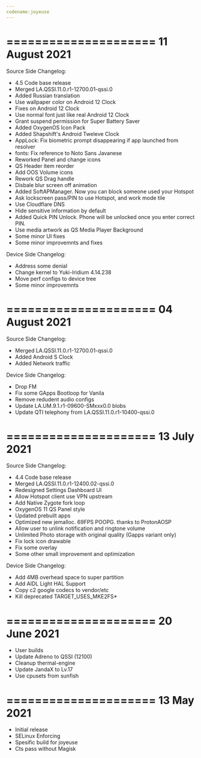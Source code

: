 ```yaml
---
codename:joyeuse
---
```

=====================
    11 August 2021
=====================
Source Side Changelog:
 - 4.5 Code base release
 - Merged LA.QSSI.11.0.r1-12700.01-qssi.0
 - Added Russian translation
 - Use wallpaper color on Android 12 Clock
 - Fixes on Android 12 Clock
 - Use normal font just like real Android 12 Clock
 - Grant suspend permission for Super Battery Saver
 - Added OxygenOS Icon Pack
 - Added Shapshift's Android Tweleve Clock
 - AppLock: Fix biometric prompt disappearing if app launched from resolver
 - fonts: Fix reference to Noto Sans Javanese 
 - Reworked Panel and change icons
 - QS Header item reorder
 - Add OOS Volume icons
 - Rework QS Drag handle
 - Disbale blur screen off animation
 - Added SoftAPManager. Now you can block someone used your Hotspot
 - Ask lockscreen pass/PIN to use Hotspot, and work mode tile
 - Use Cloudflare DNS
 - Hide sensitive information by default
 - Added Quick PIN Unlock. Phone will be unlocked once you enter correct PIN.
 - Use media artwork as QS Media Player Background
 - Some minor UI fixes
 - Some minor improvemnts and fixes

Device Side Changelog:
 - Address some denial
 - Change kernel to Yuki-Iridium 4.14.238
 - Move perf configs to device tree
 - Some minor improvemnts

=====================
    04 August 2021
=====================
Source Side Changelog:
* Merged LA.QSSI.11.0.r1-12700.01-qssi.0
* Added Android S Clock
* Added Network traffic

Device Side Changelog:
* Drop FM
* Fix some GApps Bootloop for Vanila
* Remove redudent audio configs
* Update LA.UM.9.1.r1-09600-SMxxx0.0 blobs
* Update QTI telephony from LA.QSSI.11.0.r1-10400-qssi.0

=====================
    13 July 2021
=====================
Source Side Changelog:
* 4.4 Code base release
* Merged LA.QSSI.11.0.r1-12400.02-qssi.0
* Redesigned Settings Dashboard UI
* Allow Hotspot client use VPN upstream
* Add Native Zygote fork loop
* OxygenOS 11 QS Panel style
* Updated prebuilt apps
* Optimized new jemalloc. 69FPS POOPG. thanks to ProtonAOSP
* Allow user to unlink notification and ringtone volume
* Unlimited Photo storage with original quality (Gapps variant only)
* Fix lock icon drawable
* Fix some overlay
* Some other small improvement and optimization

Device Side Changelog:
* Add 4MB overhead space to super partition
* Add AIDL Light HAL Support
* Copy c2 google codecs to vendor/etc
* Kill deprecated TARGET_USES_MKE2FS* 

=====================
     20 June 2021
=====================
* User builds
* Update Adreno to QSSI (12100)
* Cleanup thermal-engine
* Update JandaX to Lv.17
* Use cpusets from sunfish

=====================
     13 May 2021
=====================

* Initial release
* SELinux Enforcing
* Spesific build for joyeuse
* Cts pass without Magisk
